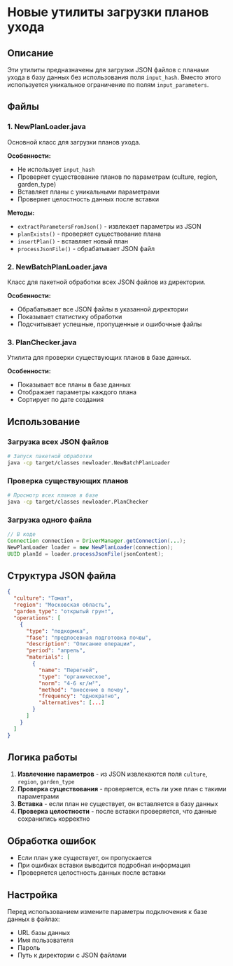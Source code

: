 # Новые утилиты загрузки планов ухода

## Описание

Эти утилиты предназначены для загрузки JSON файлов с планами ухода в базу данных без использования поля `input_hash`. Вместо этого используется уникальное ограничение по полям `input_parameters`.

## Файлы

### 1. NewPlanLoader.java
Основной класс для загрузки планов ухода.

**Особенности:**
- Не использует `input_hash`
- Проверяет существование планов по параметрам (culture, region, garden_type)
- Вставляет планы с уникальными параметрами
- Проверяет целостность данных после вставки

**Методы:**
- `extractParametersFromJson()` - извлекает параметры из JSON
- `planExists()` - проверяет существование плана
- `insertPlan()` - вставляет новый план
- `processJsonFile()` - обрабатывает JSON файл

### 2. NewBatchPlanLoader.java
Класс для пакетной обработки всех JSON файлов из директории.

**Особенности:**
- Обрабатывает все JSON файлы в указанной директории
- Показывает статистику обработки
- Подсчитывает успешные, пропущенные и ошибочные файлы

### 3. PlanChecker.java
Утилита для проверки существующих планов в базе данных.

**Особенности:**
- Показывает все планы в базе данных
- Отображает параметры каждого плана
- Сортирует по дате создания

## Использование

### Загрузка всех JSON файлов
```bash
# Запуск пакетной обработки
java -cp target/classes newloader.NewBatchPlanLoader
```

### Проверка существующих планов
```bash
# Просмотр всех планов в базе
java -cp target/classes newloader.PlanChecker
```

### Загрузка одного файла
```java
// В коде
Connection connection = DriverManager.getConnection(...);
NewPlanLoader loader = new NewPlanLoader(connection);
UUID planId = loader.processJsonFile(jsonContent);
```

## Структура JSON файла

```json
{
  "culture": "Томат",
  "region": "Московская область", 
  "garden_type": "открытый грунт",
  "operations": [
    {
      "type": "подкормка",
      "fase": "предпосевная подготовка почвы",
      "description": "Описание операции",
      "period": "апрель",
      "materials": [
        {
          "name": "Перегной",
          "type": "органическое",
          "norm": "4-6 кг/м²",
          "method": "внесение в почву",
          "frequency": "однократно",
          "alternatives": [...]
        }
      ]
    }
  ]
}
```

## Логика работы

1. **Извлечение параметров** - из JSON извлекаются поля `culture`, `region`, `garden_type`
2. **Проверка существования** - проверяется, есть ли уже план с такими параметрами
3. **Вставка** - если план не существует, он вставляется в базу данных
4. **Проверка целостности** - после вставки проверяется, что данные сохранились корректно

## Обработка ошибок

- Если план уже существует, он пропускается
- При ошибках вставки выводится подробная информация
- Проверяется целостность данных после вставки

## Настройка

Перед использованием измените параметры подключения к базе данных в файлах:
- URL базы данных
- Имя пользователя
- Пароль
- Путь к директории с JSON файлами
